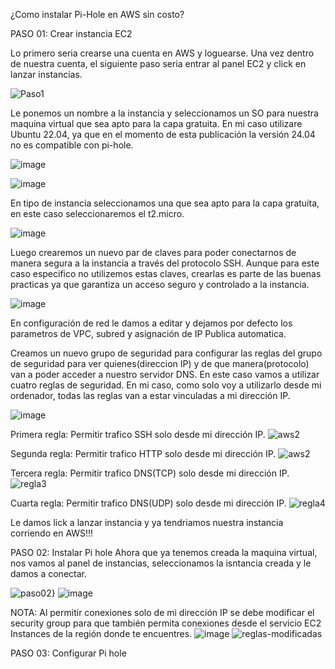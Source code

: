 ¿Como instalar Pi-Hole en AWS sin costo?

PASO 01: Crear instancia EC2

Lo primero seria crearse una cuenta en AWS y loguearse. Una vez dentro de nuestra cuenta, el siguiente paso seria entrar al panel EC2 y click en lanzar instancias.

![Paso1](https://github.com/amRamLeo/Pi-Hole-AWS/assets/87347460/c3cb8ec1-c1d0-43a1-8ac2-b47f486e8eb1)

Le ponemos un nombre a la instancia y seleccionamos un SO para nuestra maquina virtual que sea apto para la capa gratuita. En mi caso utilizare Ubuntu 22.04, ya que en el momento de esta publicación la versión 24.04 no es compatible con pi-hole.

![image](https://github.com/amRamLeo/Pi-Hole-AWS/assets/87347460/8d2155d8-b09f-43ba-ba28-fa5c41eb49df)

![image](https://github.com/amRamLeo/Pi-Hole-AWS/assets/87347460/d2285bd6-82fa-4dd9-92a0-20c7f15881bd)

En tipo de instancia seleccionamos una que sea apto para la capa gratuita, en este caso seleccionaremos el t2.micro.

![image](https://github.com/amRamLeo/Pi-Hole-AWS/assets/87347460/2b8d60c2-b899-49b1-9bb1-4e910ddc4aed)

Luego crearemos un nuevo par de claves para poder conectarnos de manera segura a la instancia a través del protocolo SSH. Aunque para este caso especifico no utilizemos estas claves, crearlas es parte de las buenas practicas ya que garantiza un acceso seguro y controlado a la instancia.

![image](https://github.com/amRamLeo/Pi-Hole-AWS/assets/87347460/e8625e99-ec20-4ef4-8e07-e5228bdb95ad)

En configuración de red le damos a editar y dejamos por defecto los parametros de VPC, subred y asignación de IP Publica automatica. 

Creamos un nuevo grupo de seguridad para configurar las reglas del grupo de seguridad para ver quienes(direccion IP) y de que manera(protocolo) van a poder acceder a nuestro servidor DNS. En este caso vamos a utilizar cuatro reglas de seguridad. En mi caso, como solo voy a utilizarlo desde mi ordenador, todas las reglas van a estar vinculadas a mi dirección IP. 

![image](https://github.com/amRamLeo/Pi-Hole-AWS/assets/87347460/202f3cf9-e5c6-4186-b8d4-468e3d695bb9)

Primera regla: Permitir trafico SSH solo desde mi dirección IP.
![aws2](https://github.com/amRamLeo/Pi-Hole-AWS/assets/87347460/7609c1d2-e6ee-4530-8a85-00038d39de58)

Segunda regla: Permitir trafico HTTP solo desde mi dirección IP.
![aws2](https://github.com/amRamLeo/Pi-Hole-AWS/assets/87347460/b259866b-e699-48ff-8ef1-fc454f4ca917)

Tercera regla: Permitir trafico DNS(TCP) solo desde mi dirección IP.
![regla3](https://github.com/amRamLeo/Pi-Hole-AWS/assets/87347460/90af46a7-a07b-4acf-9645-8accf0c175fe)

Cuarta regla: Permitir trafico DNS(UDP) solo desde mi dirección IP.
![regla4](https://github.com/amRamLeo/Pi-Hole-AWS/assets/87347460/d5ae91b1-e209-4049-b959-c29c916114fb)

Le damos lick a lanzar instancia y ya tendriamos nuestra instancia corriendo en AWS!!!


PASO 02: Instalar Pi hole
Ahora que ya tenemos creada la maquina virtual, nos vamos al panel de instancias, seleccionamos la isntancia creada y le damos a conectar.

![paso02}](https://github.com/amRamLeo/Pi-Hole-AWS/assets/87347460/bf4b63f6-a985-47bd-b2da-116d31c45661)
![image](https://github.com/amRamLeo/Pi-Hole-AWS/assets/87347460/119e07ba-7f3f-4984-b924-c2e78487f643)




NOTA: Al permitir conexiones solo de mi dirección IP se debe modificar el security group para que también permita conexiones desde el servicio EC2 Instances de la región donde te encuentres.
![image](https://github.com/amRamLeo/Pi-Hole-AWS/assets/87347460/ce238d54-850c-4fdf-98ad-0e18eb3dfa3f)
![reglas-modificadas](https://github.com/amRamLeo/Pi-Hole-AWS/assets/87347460/1617b51c-13d0-412f-9cca-66d9857a6bb9)





PASO 03: Configurar Pi hole



